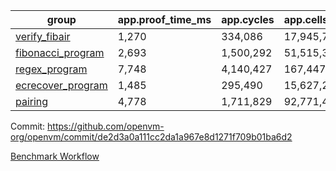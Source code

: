 | group | app.proof_time_ms | app.cycles | app.cells_used | leaf.proof_time_ms | leaf.cycles | leaf.cells_used |
| -- | -- | -- | -- | -- | -- | -- |
| [verify_fibair](https://github.com/openvm-org/openvm/blob/benchmark-results/benchmarks/verify_fibair-de2d3a0a111cc2da1a967e8d1271f709b01ba6d2.md) | 1,270 |  334,086 |  17,945,774 |- | - | - |
| [fibonacci_program](https://github.com/openvm-org/openvm/blob/benchmark-results/benchmarks/fibonacci-de2d3a0a111cc2da1a967e8d1271f709b01ba6d2.md) | 2,693 |  1,500,292 |  51,515,344 | 3,866 |  1,263,293 |  70,618,583 |
| [regex_program](https://github.com/openvm-org/openvm/blob/benchmark-results/benchmarks/regex-de2d3a0a111cc2da1a967e8d1271f709b01ba6d2.md) | 7,748 |  4,140,427 |  167,447,871 | 14,960 |  3,981,972 |  305,418,991 |
| [ecrecover_program](https://github.com/openvm-org/openvm/blob/benchmark-results/benchmarks/ecrecover-de2d3a0a111cc2da1a967e8d1271f709b01ba6d2.md) | 1,485 |  295,490 |  15,627,255 | 13,117 |  2,991,026 |  245,280,108 |
| [pairing](https://github.com/openvm-org/openvm/blob/benchmark-results/benchmarks/pairing-de2d3a0a111cc2da1a967e8d1271f709b01ba6d2.md) | 4,778 |  1,711,829 |  92,771,449 | 14,116 |  3,267,394 |  274,611,152 |


Commit: https://github.com/openvm-org/openvm/commit/de2d3a0a111cc2da1a967e8d1271f709b01ba6d2

[Benchmark Workflow](https://github.com/openvm-org/openvm/actions/runs/14070199074)
